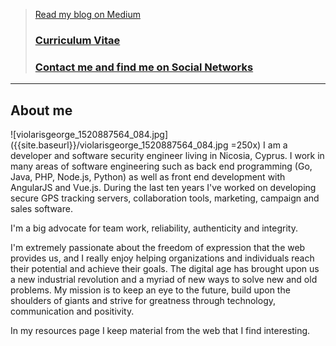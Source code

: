 > [Read my blog on Medium](https://medium.com/@ViolarisGeorge)
> ### [Curriculum Vitae](cv.html#curriculum-vitae)
> ### [Contact me and find me on Social Networks](https://about.me/violarisgeorge)

---

## About me
![violarisgeorge_1520887564_084.jpg]({{site.baseurl}}/violarisgeorge_1520887564_084.jpg =250x)
I am a developer and software security engineer living in Nicosia, Cyprus. I work in many areas of software engineering such as back end programming (Go, Java, PHP, Node.js, Python) as well as front end development with AngularJS and Vue.js. During the last ten years I've worked on developing secure GPS tracking servers, collaboration tools, marketing, campaign and sales software.

I'm a big advocate for team work, reliability, authenticity and integrity. 

I'm extremely passionate about the freedom of expression that the web provides us, and I really enjoy helping organizations and individuals reach their potential and achieve their goals. The digital age has brought upon us a new industrial revolution and a myriad of new ways to solve new and old problems. My mission is to keep an eye to the future, build upon the shoulders of giants and strive for greatness through technology, communication and positivity.

In my resources page I keep material from the web that I find interesting.

